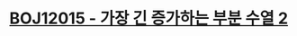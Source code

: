 # [BOJ12015 - 가장 긴 증가하는 부분 수열 2](https://www.acmicpc.net/problem/12015)
<!--tags: binary search, lis in o(n log n)-->
